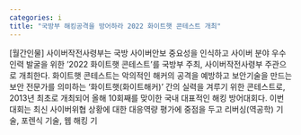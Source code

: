 ```yaml
---
categories: i
title: "국방부 해킹공격을 방어하라 2022 화이트햇 콘테스트 개최"
---
```

[월간인물] 사이버작전사령부는 국방 사이버안보 중요성을 인식하고 사이버 분야 우수인력 발굴을 위한 ’2022 화이트햇 콘테스트’를 국방부 주최, 사이버작전사령부 주관으로 개최한다. 화이트햇 콘테스트는 악의적인 해커의 공격을 예방하고 보안기술을 만드는 보안 전문가를 의미하는 ‘화이트햇(화이트해커)’ 간의 실력을 겨루기 위한 콘테스트로, 2013년 최초로 개최되어 올해 10회째를 맞이한 국내 대표적인 해킹 방어대회다. 이번 대회는 최신 사이버위협 상황에 대한 대응역량 평가에 중점을 두고 리버싱(역공학) 기술, 포렌식 기술, 웹 해킹 기